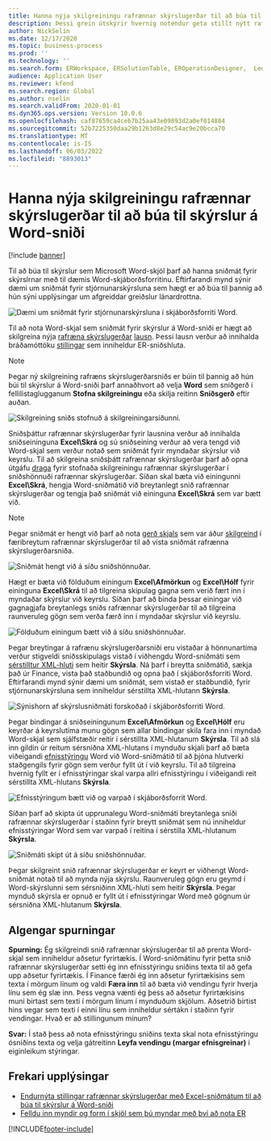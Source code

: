 ```yaml
---
title: Hanna nýja skilgreiningu rafrænnar skýrslugerðar til að búa til skýrslur á Word-sniði
description: Þessi grein útskýrir hvernig notendur geta stillt nýtt rafræn skýrslusnið (ER) til að búa til skýrslur sem Microsoft Word skjöl.
author: NickSelin
ms.date: 12/17/2020
ms.topic: business-process
ms.prod: ''
ms.technology: ''
ms.search.form: ERWorkspace, ERSolutionTable, EROperationDesigner,  LedgerJournalTable, LedgerJournalTransVendPaym
audience: Application User
ms.reviewer: kfend
ms.search.region: Global
ms.author: nselin
ms.search.validFrom: 2020-01-01
ms.dyn365.ops.version: Version 10.0.6
ms.openlocfilehash: caf87659ca4ceb7b25aa43e09893d2a0ef014884
ms.sourcegitcommit: 52b7225350daa29b1263d8e29c54ac9e20bcca70
ms.translationtype: MT
ms.contentlocale: is-IS
ms.lasthandoff: 06/03/2022
ms.locfileid: "8893013"
---
```

# <a name="design-a-new-er-configuration-to-generate-reports-in-word-format"></a>Hanna nýja skilgreiningu rafrænnar skýrslugerðar til að búa til skýrslur á Word-sniði

[!include [banner](../includes/banner.md)]

Til að búa til skýrslur sem Microsoft Word-skjöl þarf að hanna sniðmát fyrir skýrslrnar með til dæmis Word-skjáborðsforritinu. Eftirfarandi mynd sýnir dæmi um sniðmát fyrir stjórnunarskýrsluna sem hægt er að búa til þannig að hún sýni upplýsingar um afgreiddar greiðslur lánardrottna.

![Dæmi um sniðmát fyrir stjórnunarskýrsluna í skjáborðsforriti Word.](./media/er-design-configuration-word-image1.png)

Til að nota Word-skjal sem sniðmát fyrir skýrslur á Word-sniði er hægt að skilgreina nýja [rafræna skýrslugerðar](general-electronic-reporting.md) [lausn](er-quick-start1-new-solution.md). Þessi lausn verður að innihalda bráðamóttöku [stillingar](general-electronic-reporting.md#Configuration) sem inniheldur ER-sniðshluta.

> [!NOTE]
> Þegar ný skilgreining rafræns skýrslugerðarsniðs er búin til þannig að hún búi til skýrslur á Word-sniði þarf annaðhvort að velja **Word** sem sniðgerð í fellilistaglugganum **Stofna skilgreiningu** eða skilja reitinn **Sniðsgerð** eftir auðan.

![Skilgreining sniðs stofnuð á skilgreiningarsíðunni.](./media/er-design-configuration-word-image2.gif)

Sniðsþáttur rafrænnar skýrslugerðar fyrir lausnina verður að innihalda sniðseininguna **Excel\\Skrá** og sú sniðseining verður að vera tengd við Word-skjal sem verður notað sem sniðmát fyrir myndaðar skýrslur við keyrslu. Til að skilgreina sniðsþátt rafrænnar skýrslugerðar þarf að opna útgáfu [draga](general-electronic-reporting.md#component-versioning) fyrir stofnaða skilgreiningu rafrænnar skýrslugerðar í sniðshönnuði rafrænnar skýrslugerðar. Síðan skal bæta við einingunni **Excel\\Skrá**, hengja Word-sniðmátið við breytanlegt snið rafrænnar skýrslugerðar og tengja það sniðmát við eininguna **Excel\\Skrá** sem var bætt við.

> [!NOTE]
> Þegar sniðmát er hengt við þarf að nota [gerð skjals](../../fin-ops/organization-administration/configure-document-management.md#configure-document-types) sem var áður [skilgreind](electronic-reporting-er-configure-parameters.md#parameters-to-manage-documents) í færibreytum rafrænnar skýrslugerðar til að vista sniðmát rafrænna skýrslugerðarsniða.

![Sniðmát hengt við á síðu sniðshönnuðar.](./media/er-design-configuration-word-image3.gif)

Hægt er bæta við földuðum einingum **Excel\\Afmörkun** og **Excel\\Hólf** fyrir eininguna **Excel\\Skrá** til að tilgreina skipulag gagna sem verið fært inn í myndaðar skýrslur við keyrslu. Síðan þarf að binda þessar einingar við gagnagjafa breytanlegs sniðs rafrænnar skýrslugerðar til að tilgreina raunveruleg gögn sem verða færð inn í myndaðar skýrslur við keyrslu.

![Földuðum einingum bætt við á síðu sniðshönnuðar.](./media/er-design-configuration-word-image4.gif)

Þegar breytingar á rafrænu skýrslugerðarsniði eru vistaðar á hönnunartíma verður stigveldi sniðsskipulags vistað í viðhengdu Word-sniðmáti sem [sérstilltur XML-hluti](/visualstudio/vsto/custom-xml-parts-overview) sem heitir **Skýrsla**. Ná þarf í breytta sniðmátið, sækja það úr Finance, vista það staðbundið og opna það í skjáborðsforriti Word. Eftirfarandi mynd sýnir dæmi um sniðmát, sem vistað er staðbundið, fyrir stjórnunarskýrsluna sem inniheldur sérstillta XML-hlutann **Skýrsla**.

![Sýnishorn af skýrslusniðmáti forskoðað í skjáborðsforriti Word.](./media/er-design-configuration-word-image5.gif)

Þegar bindingar á sniðseiningunum **Excel\\Afmörkun** og **Excel\\Hólf** eru keyrðar á keyrslutíma munu gögn sem allar bindingar skila fara inn í myndað Word-skjal sem sjálfstæðir reitir í sérstillta XML-hlutanum **Skýrsla**. Til að slá inn gildin úr reitum sérsniðna XML-hlutans í mynduðu skjali þarf að bæta viðeigandi [efnisstýringu](/office/client-developer/word/content-controls-in-word) Word við Word-sniðmátið til að þjóna hlutverki staðgengils fyrir gögn sem verður fyllt út í við keyrslu. Til að tilgreina hvernig fyllt er í efnisstýringar skal varpa allri efnisstýringu í viðeigandi reit sérstillta XML-hlutans **Skýrsla**.

![Efnisstýringum bætt við og varpað í skjáborðsforrit Word.](./media/er-design-configuration-word-image6.gif)

Síðan þarf að skipta út upprunalegu Word-sniðmáti breytanlega sniði rafrænnar skýrslugerðar í staðinn fyrir breytt sniðmát sem nú inniheldur efnisstýringar Word sem var varpað í reitina í sérstilla XML-hlutanum **Skýrsla**.

![Sniðmáti skipt út á síðu sniðshönnuðar.](./media/er-design-configuration-word-image7.gif)

Þegar skilgreint snið rafrænnar skýrslugerðar er keyrt er viðhengt Word-sniðmát notað til að mynda nýja skýrslu. Raunveruleg gögn eru geymd í Word-skýrslunni sem sérsniðinn XML-hluti sem heitir **Skýrsla**. Þegar mynduð skýrsla er opnuð er fyllt út í efnisstýringar Word með gögnum úr sérsniðna XML-hlutanum **Skýrsla**.

## <a name="frequently-asked-questions"></a>Algengar spurningar

**Spurning:** Ég skilgreindi snið rafrænnar skýrslugerðar til að prenta Word-skjal sem inniheldur aðsetur fyrirtækis. Í Word-sniðmátinu fyrir þetta snið rafrænnar skýrslugerðar setti ég inn efnisstýringu sniðins texta til að gefa upp aðsetur fyrirtækis. Í Finance færði ég inn aðsetur fyrirtækisins sem texta í mörgum línum og valdi **Færa inn** til að bæta við vendingu fyrir hverja línu sem ég slæ inn. Þess vegna vænti ég þess að aðsetur fyrirtækisins muni birtast sem texti í mörgum línum í mynduðum skjölum. Aðsetrið birtist hins vegar sem texti í einni línu sem inniheldur sértákn í staðinn fyrir vendingar. Hvað er að stillingunum mínum?

**Svar:** Í stað þess að nota efnisstýringu sniðins texta skal nota efnisstýringu ósniðins texta og velja gátreitinn **Leyfa vendingu (margar efnisgreinar)** í eiginleikum stýringar.

## <a name="additional-resources"></a>Frekari upplýsingar

- [Endurnýta stillingar rafrænnar skýrslugerðar með Excel-sniðmátum til að búa til skýrslur á Word-sniði](./tasks/er-design-configuration-word-2016-11.md)
- [Felldu inn myndir og form í skjöl sem þú myndar með því að nota ER](electronic-reporting-embed-images-shapes.md#embed-an-image-in-a-word-document)


[!INCLUDE[footer-include](../../../includes/footer-banner.md)]
